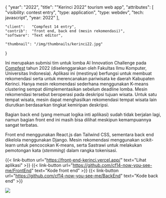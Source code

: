 {
	"year": "2022",
	"title": "\"Kerinci 2022\" tourism web app",
	"attributes": [
		"visibility: contest entry",
		"type: application",
		"type: webdev",
		"tech: javascript",
		"year: 2022"
	],
	
	"client":   "Compfest 14 entry",
	"contrib":  "front end, back end (mesin rekomendasi)",
	"software": "Text editor",
	
	"thumbnail": "/img/thumbnails/kerinci22.jpg"
}

Ini merupakan submisi tim untuk lomba AI Innovation Challenge pada [Compfest](https://www.compfest.id/) tahun 2022 (diselenggarakan
oleh Fakultas Ilmu Komputer, Universitas Indonesia). Aplikasi ini (mestinya) berfungsi untuk membuat rekomendasi serta untuk
merencanakan pariwisata ke daerah Kabupaten Kerinci. Hanya mesin rekomendasi sederhana menggunakan K-means clustering sempat
diimplementasikan sebelum deadline lomba. Mesin rekomendasi tersebut beroperasi pada deskripsi tujuan wisata. Untuk
satu tempat wisata, mesin dapat menghasilkan rekomendasi tempat wisata lain diurutkan berdasarkan tingkat kemiripan deskripsi.

Bagian back end (yang memuat logika inti aplikasi) sudah tidak berjalan lagi, namun bagian front end ini masih bisa dilihat
meskipun kemampuannya sangat terbatas.

Front end menggunakan React.js dan Tailwind CSS, sementara back end dikelola menggunakan Django.
Mesin rekomendasi menggunakan scikit-learn untuk pencocokan K-means, serta Sastrawi untuk melakukan pemotongan kata (*stemming*)
dalam rangka tokenisasi.

{{< link-button url="https://front-end-kerinci.vercel.app/" text="Lihat aplikasi" >}}
{{< link-button url="https://github.com/cf14-now-you-see-me/FrontEnd" text="Kode front end" >}}
{{< link-button url="https://github.com/cf14-now-you-see-me/BackEnd" text="Kode back end" >}}

![](/img/thumbnails/kerinci22.jpg)
